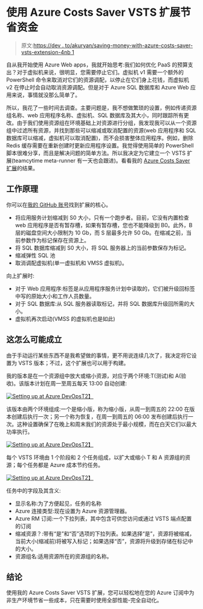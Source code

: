 # 使用 Azure Costs Saver VSTS 扩展节省资金

> 原文:[https://dev . to/akuryan/saving-money-with-azure-costs-saver-vsts-extension-4nb 1](https://dev.to/akuryan/saving-money-with-azure-costs-saver-vsts-extension-4nb1)

自从我开始使用 Azure Web apps，我就开始思考:我们如何优化 PaaS 的预算支出？对于虚拟机来说，很明显，您需要停止它们。虚拟机 v1 需要一个额外的 PowerShell 命令来取消对它们的资源调配，以停止在它们身上花钱，而虚拟机 v2 在停止时会自动取消资源调配。但是对于 Azure SQL 数据库和 Azure Web 应用来说，事情就没那么简单了。

所以，我花了一些时间去调查。主要问题是，我不想做繁琐的设置，例如传递资源组名称、web 应用程序名称、虚拟机、SQL 数据库及其大小，同时跟踪所有更改。由于我们使用资源组在环境基础上对资源进行分组，我发现我可以从一个资源组中过滤所有资源，并找到那些可以缩减或取消配置的资源(web 应用程序和 SQL 数据库可以缩减，虚拟机可以取消配置)，而不会损害整体应用程序。例如，删除 Redis 缓存需要在重新创建时更新应用程序设置。我觉得使用简单的 PowerShell 脚本很难分享，而且是解决问题的简单方法。所以我决定为它建立一个 VSTS 扩展(teamcytime meta-runner 有一天也会跟进)。看看我的 [Azure Costs Saver 扩展](https://marketplace.visualstudio.com/items?itemName=anton-kuryan.AzureCostsSaver#overview)的结果。

## [](#how-it-works)工作原理

你可以在[我的 GitHub 账号](https://github.com/akuryan/vsts.extensions/blob/master/AzureCostsSaver/buildtask/budget-saver.ps1)找到扩展的核心。

*   将应用服务计划缩减到 S0 大小，只有一个跑步者。目前，它没有内置检查 web 应用程序是否有暂存槽，如果有暂存槽，您也不能降级到 B0。此外，B 层的磁盘空间大小限制为 10 Gb，而 S 层最多允许 50 Gb。在缩减之前，当前参数作为标记保存在资源上。
*   将 SQL 数据库缩减到 S0 大小，将 SQL 服务器上的当前参数保存为标记。
*   缩减弹性 SQL 池
*   取消调配虚拟机(单一虚拟机和 VMSS 虚拟机)。

向上扩展时:

*   对于 Web 应用程序:标签是从应用程序服务计划中读取的，它们被升级回标签中写的原始大小和工作人员数量。
*   对于 SQL 数据库:从 SQL 服务器读取标记，并将 SQL 数据库升级回所需的大小。
*   虚拟机再次启动(VMSS 的虚拟机也是如此)

## [](#how-it-could-be-set-up)这怎么可能成立

由于手动运行某些东西不是我希望做的事情，更不用说连续几次了，我决定将它设置为 VSTS 版本；不过，这个扩展也可以用于构建。

我的版本是在一个资源组中放大或缩小资源，对应于两个环境:T(测试)和 A(验收)。该版本计划在周一至周五每天 13:00 自动创建:

[![Setting up at Azure DevOps](../Images/5dbfc7f561cb2323585e2e2df7609bd7.png)T2】](https://res.cloudinary.com/practicaldev/image/fetch/s--c15HVo-X--/c_limit%2Cf_auto%2Cfl_progressive%2Cq_auto%2Cw_880/https://dobryak.org/wp-content/uploads/2018/11/Azure-Costs-Saver1-600x235.png)

该版本由两个环境组成:一个是缩小版，称为缩小版，从周一到周五的 22:00 在版本创建后执行一次；另一个称为恢复，在周一到周五的 06:00 发布创建后执行一次。这种设置确保了在晚上和周末我们的资源处于最小规模，而在白天它们以最大功率执行。

[![Setting up at Azure DevOps](../Images/3feaf467d7bc60e13d03c21844bd153e.png)T2】](https://res.cloudinary.com/practicaldev/image/fetch/s--HILV2RPJ--/c_limit%2Cf_auto%2Cfl_progressive%2Cq_auto%2Cw_880/https://dobryak.org/wp-content/uploads/2018/11/Azure-Costs-Saver2-600x275.png)

每个 VSTS 环境由 1 个阶段和 2 个任务组成，以扩大或缩小 T 和 A 资源组的资源；每个任务都是 Azure 成本节约任务。

[![Setting up at Azure DevOps](../Images/5258292c71a688ea07aad614b973c07c.png)T2】](https://res.cloudinary.com/practicaldev/image/fetch/s--T4wWiY9P--/c_limit%2Cf_auto%2Cfl_progressive%2Cq_auto%2Cw_880/https://dobryak.org/wp-content/uploads/2018/11/Azure-Costs-Saver3-600x187.png)

任务中的字段及其含义:

*   显示名称:为了方便起见，任务的名称
*   Azure 连接类型:现在设置为 Azure 资源管理器。
*   Azure RM 订阅:一个下拉列表，其中包含可供您访问或通过 VSTS 端点配置的订阅
*   缩减资源？:带有“是”和“否”选项的下拉列表。如果选择“是”，资源将被缩减，当前大小(缩减前)将被写入标记；如果选择“否”，资源将升级到存储在标记中的大小。
*   资源组名:适用资源所在的资源组的名称。

## [](#conclusion)结论

使用我的 Azure Costs Saver VSTS 扩展，您可以轻松地在您的 Azure 订阅中为非生产环境节省一些成本，只在需要时使用全部性能-完全自动化。